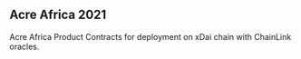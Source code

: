 ## Acre Africa 2021

Acre Africa Product Contracts for deployment on xDai chain with ChainLink oracles.

